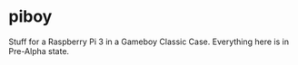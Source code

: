 # piboy
Stuff for a Raspberry Pi 3 in a Gameboy Classic Case.
Everything here is in Pre-Alpha state.
